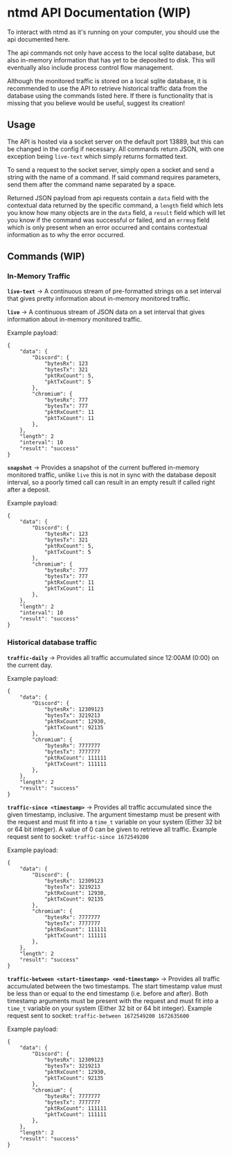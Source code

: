 # **ntmd API Documentation (WIP)**

To interact with ntmd as it's running on your computer, you should use the api documented here. 

The api commands not only have access to the local sqlite database, but also in-memory information that has yet to be deposited to disk. This will eventually also include process control flow management.

Although the monitored traffic is stored on a local sqlite database, it is recommended to use the API to retrieve historical traffic data from the database using the commands listed here. If there is functionality that is missing that you believe would be useful, suggest its creation! 

## Usage

The API is hosted via a socket server on the default port 13889, but this can be changed in the config if necessary. All commands return JSON, with one exception being `live-text` which simply returns formatted text.

To send a request to the socket server, simply open a socket and send a string with the name of a command. If said command requires parameters, send them after the command name separated by a space.

Returned JSON payload from api requests contain a `data` field with the contextual data returned by the specific command,  a `length` field which lets you know how many objects are in the `data` field, a `result` field which will let you know if the command was successful or failed, and an `errmsg` field which is only present when an error occurred and contains contextual information as to why the error occurred. 

## Commands (WIP)

### In-Memory Traffic 

**`live-text`** -> A continuous stream of pre-formatted strings on a set interval that gives pretty information about in-memory monitored traffic.

**`live`** -> A continuous stream of JSON data on a set 
interval that gives information about in-memory monitored traffic.

Example payload:
```
{
    "data": {
        "Discord": {
            "bytesRx": 123
            "bytesTx": 321
            "pktRxCount": 5,
            "pktTxCount": 5
        },
        "chromium": {
            "bytesRx": 777
            "bytesTx": 777
            "pktRxCount": 11
            "pktTxCount": 11
        },
    },
    "length": 2
    "interval": 10
    "result": "success"
}
```

**`snapshot`** -> Provides a snapshot of the current buffered in-memory monitored traffic, unlike `live` this is not in sync with the database deposit interval, so a poorly timed call can result in an empty result if called right after a deposit.

Example payload:
```
{
    "data": {
        "Discord": {
            "bytesRx": 123
            "bytesTx": 321
            "pktRxCount": 5,
            "pktTxCount": 5
        },
        "chromium": {
            "bytesRx": 777
            "bytesTx": 777
            "pktRxCount": 11
            "pktTxCount": 11
        },
    },
    "length": 2
    "interval": 10
    "result": "success"
}
```

### Historical database traffic

**`traffic-daily`** -> Provides all traffic accumulated since 12:00AM (0:00) on the current day.

Example payload:
```
{
    "data": {
        "Discord": {
            "bytesRx": 12309123
            "bytesTx": 3219213
            "pktRxCount": 12930,
            "pktTxCount": 92135
        },
        "chromium": {
            "bytesRx": 7777777
            "bytesTx": 7777777
            "pktRxCount": 111111
            "pktTxCount": 111111
        },
    },
    "length": 2
    "result": "success"
}
```

**`traffic-since <timestamp>`** -> Provides all traffic accumulated since the given timestamp, inclusive. The argument timestamp must be present with the request and must fit into a `time_t` variable on your system (Either 32 bit or 64 bit integer). 
A value of 0 can be given to retrieve all traffic. 
Example request sent to socket: `traffic-since 1672549200`

Example payload:
```
{
    "data": {
        "Discord": {
            "bytesRx": 12309123
            "bytesTx": 3219213
            "pktRxCount": 12930,
            "pktTxCount": 92135
        },
        "chromium": {
            "bytesRx": 7777777
            "bytesTx": 7777777
            "pktRxCount": 111111
            "pktTxCount": 111111
        },
    },
    "length": 2
    "result": "success"
}
```

**`traffic-between <start-timestamp> <end-timestamp>`** -> Provides all traffic accumulated between the two timestamps. The start timestamp value must be less than or equal to the end timestamp (i.e. before and after). Both timestamp arguments must be present with the request and must fit into a `time_t` variable on your system (Either 32 bit or 64 bit integer).
Example request sent to socket: `traffic-between 1672549200 1672635600`

Example payload:
```
{
    "data": {
        "Discord": {
            "bytesRx": 12309123
            "bytesTx": 3219213
            "pktRxCount": 12930,
            "pktTxCount": 92135
        },
        "chromium": {
            "bytesRx": 7777777
            "bytesTx": 7777777
            "pktRxCount": 111111
            "pktTxCount": 111111
        },
    },
    "length": 2
    "result": "success"
}
```